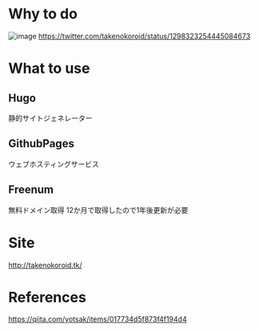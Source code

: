 # Why to do
![image](https://user-images.githubusercontent.com/52944041/91435961-2b7a4200-e8a2-11ea-81b3-aec577125410.png)
https://twitter.com/takenokoroid/status/1298323254445084673

# What to use
## Hugo
静的サイトジェネレーター
## GithubPages
ウェブホスティングサービス
## Freenum
無料ドメイン取得
12か月で取得したので1年後更新が必要
# Site
http://takenokoroid.tk/
# References
https://qiita.com/yotsak/items/017734d5f873f4f194d4
